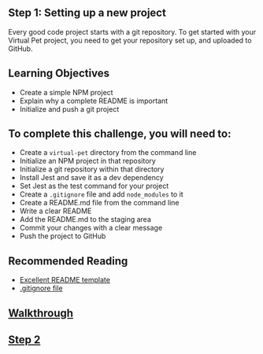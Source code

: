 ## Step 1: Setting up a new project

Every good code project starts with a git repository. To get started with your Virtual Pet project, you need to get your repository set up, and uploaded to GitHub.

## Learning Objectives
- Create a simple NPM project
- Explain why a complete README is important
- Initialize and push a git project

##  To complete this challenge, you will need to:
- Create a `virtual-pet` directory from the command line
- Initialize an NPM project in that repository
- Initialize a git repository within that directory
- Install Jest and save it as a dev dependency
- Set Jest as the test command for your project
- Create a `.gitignore` file and add `node_modules` to it
- Create a README.md file from the command line
- Write a clear README
- Add the README.md to the staging area
- Commit your changes with a clear message
- Push the project to GitHub

## Recommended Reading
- [Excellent README template](https://gist.github.com/PurpleBooth/109311bb0361f32d87a2)
- [.gitignore file](https://git-scm.com/docs/gitignore)

## [Walkthrough](./walkthrough/step1.md)

## [Step 2](step2.md)
